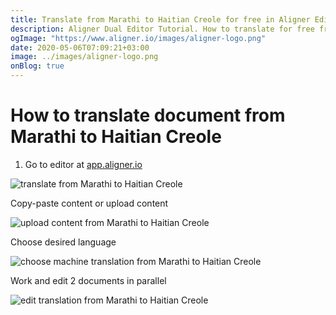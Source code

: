 ```yaml
---
title: Translate from Marathi to Haitian Creole for free in Aligner Editor
description: Aligner Dual Editor Tutorial. How to translate for free from Marathi to Haitian Creole. Aligner is multilingual document management platform. 
ogImage: "https://www.aligner.io/images/aligner-logo.png"
date: 2020-05-06T07:09:21+03:00
image: ../images/aligner-logo.png
onBlog: true
---
```


# How to translate document from Marathi to Haitian Creole

1. Go to editor at [app.aligner.io](https://app.aligner.io "Aligner App web page")

![translate from Marathi to Haitian Creole](../aligner-blank-editor.png "translate from Marathi to Haitian Creole")

Copy-paste content or upload content

![upload content from Marathi to Haitian Creole](../aligner-uploaded-document.png "upload content from Marathi to Haitian Creole")

Choose desired language

![choose machine translation from Marathi to Haitian Creole](../aligner-language-dropdown.png "choose machine translation from Marathi to Haitian Creole")

Work and edit 2 documents in parallel

![edit translation from Marathi to Haitian Creole](../aligner-double-sitded-editor.png "edit translation from Marathi to Haitian Creole")

